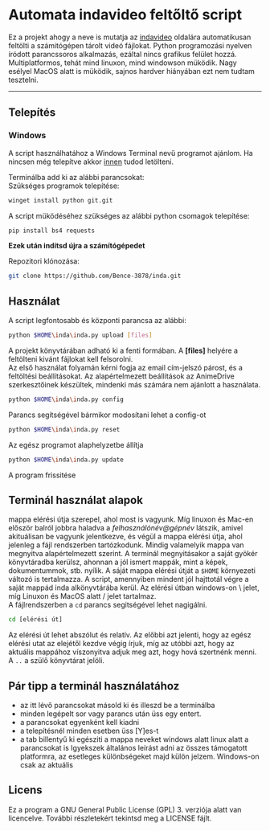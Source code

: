# Automata indavideo feltőltő script
Ez a projekt ahogy a neve is mutatja az [indavideo](https://indavideo.hu/) oldalára automatikusan feltölti a számitógépen tárolt 
videó fájlokat. Python programozási nyelven íródott parancssoros alkalmazás, ezáltal nincs grafikus felület hozzá. 
Multiplatformos, tehát mind linuxon, mind windowson müködik. Nagy esélyel MacOS alatt is müködik, sajnos hardver 
hiányában ezt nem tudtam tesztelni.

---

## Telepítés
### Windows
A script használhatához a Windows Terminal nevű programot ajánlom. Ha nincsen még telepítve akkor 
[innen](https://apps.microsoft.com/detail/9N0DX20HK701?hl=neutral&gl=HU&ocid=pdpshare) tudod letölteni.

Terminálba add ki az alábbi parancsokat:\
Szükséges programok telepítése:
```bash
winget install python git.git
```
A script müködéséhez szükséges az alábbi python csomagok telepítése:
```bash
pip install bs4 requests
```
**Ezek után indítsd újra a számítógépedet**

Repozitori klónozása:
```bash
git clone https://github.com/Bence-3878/inda.git
```

## Használat

A script legfontosabb és központi parancsa az alábbi:
```bash
python $HOME\inda\inda.py upload [files]
```
A projekt könyvtárában adható ki a fenti formában. A **[files]** helyére a feltölteni kivánt fájlokat kell felsorolni.\
Az első használat folyamán kérni fogja az email cím-jelszó párost, és a feltöltési beállításokat. Az alapértelmezett beállítások 
az AnimeDrive szerkesztőinek készültek, mindenki más számára nem ajánlott a használata.

```bash
python $HOME\inda\inda.py config 
```

Parancs segítségével bármikor modosítani lehet a config-ot

```bash
python $HOME\inda\inda.py reset
```
Az egész programot alaphelyzetbe állítja

```bash
python $HOME\inda\inda.py update
```

A program frissitése
## Terminál használat alapok
mappa elérési útja szerepel, ahol most is vagyunk. Míg linuxon és Mac-en először balról jobbra haladva a _felhasználónév@gépnév_ látszik,
  amivel akituálisan be vagyunk jelentkezve, és végül a mappa elérési útja, ahol jelenleg a fájl rendszerben tartózkodunk.
  Mindig valamelyik mappa van megnyitva alapértelmezett szerint. A terminál megnyitásakor a saját gyökér könyvtáradba kerülsz, ahonnan a jól 
  ismert mappák, mint a képek, dokumentummok, stb. nyílik. A sáját mappa elérési útját a `$HOME` környezeti változó is tertalmazza. 
  A script, amennyiben mindent jól hajttotál végre a saját mappád inda alkönyvtárába 
  kerül. Az elérési útban windows-on \\ jelet, míg Linuxon és MacOS alatt / jelet tartalmaz.\
  A fájlrendszerben a `cd` parancs segitségével lehet nagigálni. 
```bash
cd [elérési út]
```
  Az elérési út lehet abszólut és relatív. Az 
  előbbi azt jelenti, hogy az egész elérési utat az elejétől kezdve végig írjuk, míg az utóbbi azt, hogy az aktuális mappához víszonyitva adjuk 
  meg azt, hogy hová szertnénk menni. A `..` a szülő könyvtárat jelöli. 

## Pár tipp a terminál használatához
- az itt lévő parancsokat másold ki és illeszd be a terminálba
- minden legépelt sor vagy parancs után üss egy entert.
- a parancsokat egyenként kell kiadni
- a telepítésnél minden esetben üss [Y]es-t
- a tab billentyű ki egésziti a mappa neveket windows alatt linux alatt a parancsokat is
  Igyekszek általános leírást adni az összes támogatott platformra, az esetleges különbségeket majd külön jelzem. Windows-on csak az aktuális
## Licens
  Ez a program a GNU General Public License (GPL) 3. verziója alatt van licencelve.
További részletekért tekintsd meg a LICENSE fájlt.
